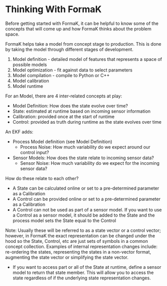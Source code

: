 # Thinking With FormaK

Before getting started with FormaK, it can be helpful to know some of the
concepts that will come up and how FormaK thinks about the problem space.

FormaK helps take a model from concept stage to production. This is done by
taking the model through different stages of development.
1. Model definition - detailed model of features that represents a space of possible models
2. Model optimization - fit against data to select parameters
3. Model compilation - compile to Python or C++
4. Model calibration
5. Model runtime

For an Model, there are 4 inter-related concepts at play:
- Model Definition: How does the state evolve over time?
- State: estimated at runtime based on incoming sensor information
- Calibration: provided once at the start of runtime
- Control: provided as truth during runtime as the state evolves over time

An EKF adds:
- Process Model definition (see Model Definition)
	- Process Noise: How much variability do we expect around our control input?
- Sensor Models: How does the state relate to incoming sensor data?
	- Sensor Noise: How much variability do we expect for the incoming sensor data?

How do these relate to each other?
- A State can be calculated online or set to a pre-determined parameter as a Calibration
- A Control can be provided online or set to a pre-determined parameter as a Calibration
- A Control can not be used as part of a sensor model. If you want to use a Control as a sensor model, it should be added to the State and the process model sets the State equal to the Control

Note: Usually these will be referred to as a state vector or a control vector;
however, in FormaK the exact representation can be changed under the hood so
the State, Control, etc are just sets of symbols in a common concept
collection. Examples of internal representation changes include: re-ordering
the states, representing the states in a non-vector format, augmenting the
state vector or simplifying the state vector.
- If you want to access part or all of the State at runtime, define a sensor model to return that state member. This will allow you to access the state regardless of if the underlying state representation changes.
